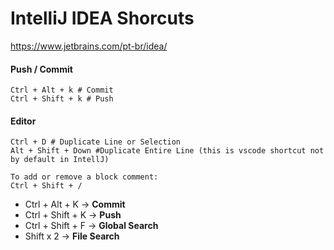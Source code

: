 
# IntelliJ IDEA Shorcuts

https://www.jetbrains.com/pt-br/idea/

#### Push / Commit
```shell
Ctrl + Alt + k # Commit
Ctrl + Shift + k # Push
```

#### Editor
```shell
Ctrl + D # Duplicate Line or Selection
Alt + Shift + Down #Duplicate Entire Line (this is vscode shortcut not by default in IntellJ)
```


```shell
To add or remove a block comment:
Ctrl + Shift + /
```

-   Ctrl + Alt + K → **Commit**
-   Ctrl + Shift + K → **Push**
-   Ctrl + Shift + F → **Global Search**
-   Shift x 2 → **File Search**